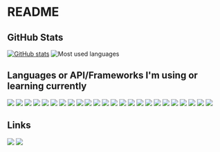 # README

## GitHub Stats
[![GitHub stats](https://github-readme-stats.vercel.app/api?username=kms1212)](https://github.com/anuraghazra/github-readme-stats)
![Most used languages](https://github-readme-stats.vercel.app/api/top-langs/?username=kms1212&layout=compact&langs_count=10&cache_seconds=1800)

## Languages or API/Frameworks I'm using or learning currently
<img src="https://img.shields.io/badge/.NET-512BD4?style=flat-square&logo=.NET&logoColor=white"/> <img src="https://img.shields.io/badge/AppleScript-000000?style=flat-square&logo=Apple&logoColor=white"/>
<img src="https://img.shields.io/badge/Bash-4EAA25?style=flat-square&logo=GNU%20Bash&logoColor=white"/>
<img src="https://img.shields.io/badge/C-A8B9CC?style=flat-square&logo=C&logoColor=white"/>
<img src="https://img.shields.io/badge/C%23-064F8C?style=flat-square&logo=C%20Sharp&logoColor=white"/>
<img src="https://img.shields.io/badge/C%2B%2B-00599C?style=flat-square&logo=C%2B%2B&logoColor=white"/>
<img src="https://img.shields.io/badge/CMake-064F8C?style=flat-square&logo=CMake&logoColor=white"/>
<img src="https://img.shields.io/badge/CSS3-1572B6?style=flat-square&logo=CSS3&logoColor=white"/>
<img src="https://img.shields.io/badge/django-092E20?style=flat-square&logo=Django&logoColor=white"/>
<img src="https://img.shields.io/badge/Electron-092E20?style=flat-square&logo=Electron&logoColor=white"/>
<img src="https://img.shields.io/badge/GNU%20Bison-A42E2B?style=flat-square&logo=GNU&logoColor=white"/>
<img src="https://img.shields.io/badge/GNU%20Flex-A42E2B?style=flat-square&logo=GNU&logoColor=white"/>
<img src="https://img.shields.io/badge/HTML5-E34F26?style=flat-square&logo=HTML5&logoColor=white"/>
<img src="https://img.shields.io/badge/Java-007396?style=flat-square"/>
<img src="https://img.shields.io/badge/JavaScript-F7DF1E?style=flat-square&logo=JavaScript&logoColor=black"/>
<img src="https://img.shields.io/badge/MySQL-4479A1?style=flat-square&logo=MySQL&logoColor=white"/>
<img src="https://img.shields.io/badge/Oracle%20SQL-CC6699?style=flat-square&logo=Oracle&logoColor=white"/>
<img src="https://img.shields.io/badge/Perl-39457E?style=flat-square&logo=Perl&logoColor=white"/>
<img src="https://img.shields.io/badge/PHP-777BB4?style=flat-square&logo=PHP&logoColor=white"/>
<img src="https://img.shields.io/badge/Python-3776AB?style=flat-square&logo=Python&logoColor=white"/>
<img src="https://img.shields.io/badge/SCSS-CC6699?style=flat-square&logo=SASS&logoColor=white"/>
<img src="https://img.shields.io/badge/Swift-F05138?style=flat-square&logo=Swift&logoColor=white"/>
<img src="https://img.shields.io/badge/Spring%20Boot-6DB33F?style=flat-square&logo=Spring%20Boot&logoColor=white"/>
<img src="https://img.shields.io/badge/x86%20Assembly-0071C5?style=flat-square&logo=Intel&logoColor=white"/>

## Links
<a href="https://github.com/kms1212" target="_blank"><img src="https://img.shields.io/badge/GitHub-181717?style=flat-square&logo=GitHub&logoColor=white"/></a>
<a href="https://kms1212.github.io" target="_blank"><img src="https://img.shields.io/badge/GitHub%20Pages-222222?style=flat-square&logo=GitHub%20Pages&logoColor=white"/></a>
